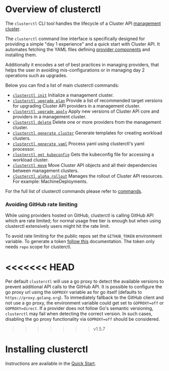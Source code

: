 # Overview of clusterctl

The `clusterctl` CLI tool handles the lifecycle of a Cluster API [management cluster].

The `clusterctl` command line interface is specifically designed for providing a simple "day 1 experience" and a
quick start with Cluster API. It automates fetching the YAML files defining [provider components] and installing them.

Additionally it encodes a set of best practices in managing providers, that helps the user in avoiding
mis-configurations or in managing day 2 operations such as upgrades.

Below you can find a list of main clusterctl commands:

* [`clusterctl init`](commands/init.md) Initialize a management cluster.
* [`clusterctl upgrade plan`](commands/upgrade.md#upgrade-plan) Provide a list of recommended target versions for upgrading Cluster API providers in a management cluster.
* [`clusterctl upgrade apply`](commands/upgrade.md#upgrade-apply) Apply new versions of Cluster API core and providers in a management cluster.
* [`clusterctl delete`](commands/delete.md) Delete one or more providers from the management cluster.
* [`clusterctl generate cluster`](commands/generate-cluster.md) Generate templates for creating workload clusters.
* [`clusterctl generate yaml`](commands/generate-yaml.md) Process yaml using clusterctl's yaml processor.
* [`clusterctl get kubeconfig`](commands/get-kubeconfig.md) Gets the kubeconfig file for accessing a workload cluster.
* [`clusterctl move`](commands/move.md) Move Cluster API objects and all their dependencies between management clusters.
* [`clusterctl alpha rollout`](commands/alpha-rollout.md) Manages the rollout of Cluster API resources. For example: MachineDeployments.

For the full list of clusterctl commands please refer to [commands](commands/commands.md).

### Avoiding GitHub rate limiting

While using providers hosted on GitHub, clusterctl is calling GitHub API which are rate limited; for normal usage free tier is enough but when using clusterctl extensively users might hit the rate limit.

To avoid rate limiting for the public repos set the `GITHUB_TOKEN` environment variable. To generate a token [follow this](https://docs.github.com/en/authentication/keeping-your-account-and-data-secure/creating-a-personal-access-token) documentation. The token only needs `repo` scope for clusterctl.

<<<<<<< HEAD
=======
Per default `clusterctl` will use a go proxy to detect the available versions to prevent additional
API calls to the GitHub API. It is possible to configure the go proxy url using the `GOPROXY` variable as
for go itself (defaults to `https://proxy.golang.org`).
To immediately fallback to the GitHub client and not use a go proxy, the environment variable could get set to
`GOPROXY=off` or `GOPROXY=direct`.
If a provider does not follow Go's semantic versioning, `clusterctl` may fail when detecting the correct version.
In such cases, disabling the go proxy functionality via `GOPROXY=off` should be considered.

>>>>>>> v1.5.7
# Installing clusterctl
Instructions are available in the [Quick Start](../user/quick-start.md#install-clusterctl).

<!-- links -->
[management cluster]: ../reference/glossary.md#management-cluster
[provider components]: ../reference/glossary.md#provider-components
